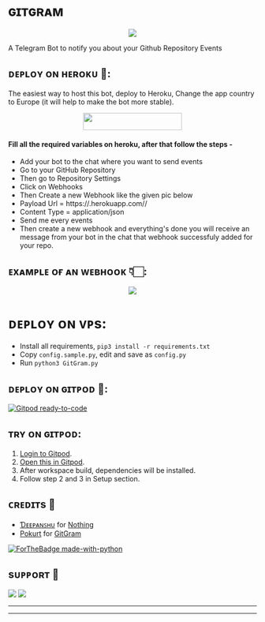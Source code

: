 # ɢɪᴛɢʀᴀᴍ

<p align="center"><a href="https://t.me/Tricky_Deepanshu"><img src="https://telegra.ph/file/04955bd5888a89dced11a.jpg"></a></p>

 A Telegram Bot to notify you about your Github Repository Events

## ᴅᴇᴩʟᴏʏ ᴏɴ ʜᴇʀᴏᴋᴜ 🚀:

The easiest way to host this bot, deploy to Heroku, Change the app country to Europe (it will help to make the bot more stable).

<p align="center"><a href="https://heroku.com/deploy?template=https://github.com/STD-DEEPANSHU/GitGram"> <img src="https://img.shields.io/badge/Deploy%20To%20Heroku-black?style=for-the-badge&logo=heroku" width="200" height="35.45"/></a></p>

<h4> Fill all the required variables on heroku, after that follow the steps - </h4>

 - Add your bot to the chat where you want to send events
 - Go to your GitHub Repository
 - Then go to Repository Settings
 - Click on Webhooks
 - Then Create a new Webhook like the given pic below
 - Payload Url = https://<appname>.herokuapp.com//<your chat id>
 - Content Type = application/json
 - Send me every events
 - Then create a new webhook and everything's done you will receive an message from your bot in the chat that webhook successfuly added for your repo.

## ᴇxᴀᴍᴩʟᴇ ᴏғ ᴀɴ ᴡᴇʙʜᴏᴏᴋ 👇🏻:

<p align="center"><a href="https://t.me/Tricky_Deepanshu"><img src="https://telegra.ph/file/c694e61f7faa468ee136d.jpg"></a></p>

# ᴅᴇᴩʟᴏʏ ᴏɴ ᴠᴩs:
- Install all requirements, `pip3 install -r requirements.txt`
- Copy `config.sample.py`, edit and save as `config.py`
- Run `python3 GitGram.py`



## ᴅᴇᴩʟᴏʏ ᴏɴ ɢɪᴛᴩᴏᴅ 🚀:

[![Gitpod ready-to-code](https://img.shields.io/badge/Gitpod-ready--to--code-blue?logo=gitpod)](https://gitpod.io/#https://github.com/STD-DEEPANSHU/GitGram)


## ᴛʀʏ ᴏɴ ɢɪᴛᴩᴏᴅ:
1. [Login to Gitpod](https://gitpod.io/login).
2. [Open this in Gitpod](https://gitpod.io/#github.com/STD-DEEPANSHU/GitGram).
3. After workspace build, dependencies will be installed.
4. Follow step 2 and 3 in Setup section.


## ᴄʀᴇᴅɪᴛs 💖
- [Ɗᴇᴇᴘᴀɴꜱʜᴜ](https://github.com/STD-DEEPANSHU) for [Nothing](https://github.com/STD-DEEPANSHU/GitGram)
- [Pokurt](https://github.com/pokurt) for [GitGram](https://github.com/pokurt/GitGram)

[![ForTheBadge made-with-python](http://ForTheBadge.com/images/badges/made-with-python.svg)](https://www.python.org/)

## sᴜᴩᴩᴏʀᴛ 🎑
<a href="https://t.me/Tricky_Deepanshu"><img src="https://img.shields.io/badge/-Support%20Group-blue.svg?style=for-the-badge&logo=Telegram"></a>
<a href="https://telegram.me/STD_DEEPANSHU"><img src="https://img.shields.io/badge/%20Deepanshu-blue.svg?style=for-the-badge&logo=Telegram"></a>

------------------------------------------------
-------------------------------------------------
